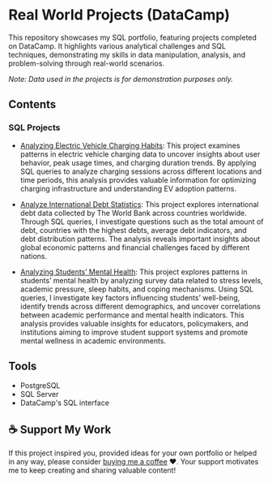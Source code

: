 # Real World Projects (DataCamp)
This repository showcases my SQL portfolio, featuring projects completed on DataCamp. It highlights various analytical challenges and SQL techniques, demonstrating my skills in data manipulation, analysis, and problem-solving through real-world scenarios.

*Note: Data used in the projects is for demonstration purposes only.*

## Contents
### SQL Projects
- [Analyzing Electric Vehicle Charging Habits](https://github.com/TerekliTahaBerk/sql-portfolio/tree/main/Real%20World%20Projects%20(DataCamp)/Analyzing%20Electric%20Vehicle%20Charging%20Habits): This project examines patterns in electric vehicle charging data to uncover insights about user behavior, peak usage times, and charging duration trends. By applying SQL queries to analyze charging sessions across different locations and time periods, this analysis provides valuable information for optimizing charging infrastructure and understanding EV adoption patterns.

- [Analyze International Debt Statistics](https://github.com/TerekliTahaBerk/sql-portfolio/tree/main/Real%20World%20Projects%20(DataCamp)/Analyze%20International%20Debt%20Statistics): This project explores international debt data collected by The World Bank across countries worldwide. Through SQL queries, I investigate questions such as the total amount of debt, countries with the highest debts, average debt indicators, and debt distribution patterns. The analysis reveals important insights about global economic patterns and financial challenges faced by different nations.

- [Analyzing Students’ Mental Health](https://github.com/TerekliTahaBerk/sql-portfolio/tree/main/Real%20World%20Projects%20(DataCamp)/Analyzing%20Students'%20Mental%20Health): This project explores patterns in students’ mental health by analyzing survey data related to stress levels, academic pressure, sleep habits, and coping mechanisms. Using SQL queries, I investigate key factors influencing students’ well-being, identify trends across different demographics, and uncover correlations between academic performance and mental health indicators. This analysis provides valuable insights for educators, policymakers, and institutions aiming to improve student support systems and promote mental wellness in academic environments.

## Tools
- PostgreSQL
- SQL Server
- DataCamp's SQL interface

## ☕️ Support My Work
If this project inspired you, provided ideas for your own portfolio or helped in any way, please consider [buying me a coffee](https://www.buymeacoffee.com/tahaberkterekli) ❤️. Your support motivates me to keep creating and sharing valuable content! 
